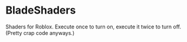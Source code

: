 # BladeShaders
Shaders for Roblox. Execute once to turn on, execute it twice to turn off. (Pretty crap code anyways.)
